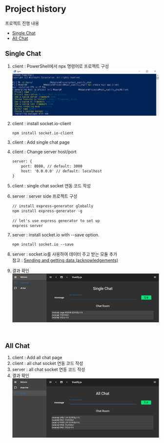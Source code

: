 # Project history
프로젝트 진행 내용
- [Single Chat](#single-chat)
- [All Chat](#all-chat)

## Single Chat
1. client : PowerShell에서 npx 명령어로 프로젝트 구성  
  ![chat client initialize](./img/img_initialize.png)
  
2. client : install socket.io-client
    ```
    npm install socket.io-client 
    ```
3. client : Add single chat page 
4. client : Change server host/port
    ```
    server: {
        port: 8080, // default: 3000
        host: '0.0.0.0' // default: localhost
    }
    ```
5. client : single chat socket 연동 코드 작성
6. server : server side 프로젝트 구성
    ```
    // install express-generator globally
    npm install express-generator -g
    
    // let's use express generator to set up
    express server
    ```
7. server : install socket.io with --save option.
    ```
    npm install socket.io --save
    ```
8. server : socket.io를 사용하여 데이터 주고 받는 모듈 추가  
    참고 : [Sending and getting data (acknowledgements)](https://socket.io/docs/#Sending-and-getting-data-acknowledgements)  
9. 결과 확인    
![single chat](./img/chat_single.PNG)

<br>

## All Chat
1. client : Add all chat page 
2. client : all chat socket 연동 코드 작성
3. server : all chat socket 연동 코드 작성
4. 결과 확인
![all chat](./img/chat_all.PNG)